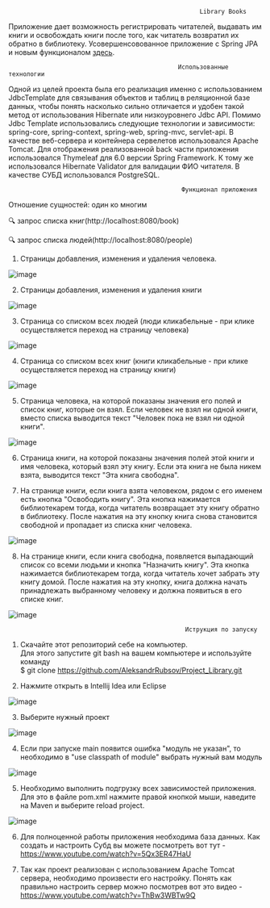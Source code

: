 
                                                         Library Books

Приложение дает возможность регистрировать читателей, выдавать им книги и освобождать книги после того, как читатель возвратил их обратно в библиотеку.
Усовершенсовованное приложение с Spring JPA и новым функционалом [здесь](https://github.com/AleksandrRubsov/Library_JPA).

                                                   Использованные технологии
                                                       
Одной из целей проекта была его реализация именно с использованием JdbcTemplate для связывания объектов и таблиц в реляционной базе данных, чтобы понять
насколько сильно отличается и удобен такой метод от использования Hibernate или низкоуровнего Jdbc API. Помимо Jdbc Template использовались следующие технологии
и зависимости: spring-core, spring-context, spring-web, spring-mvc, servlet-api. В качестве веб-сервера и контейнера сервелетов использовался Apache Tomcat. 
Для отображения реализованной back части приложения использовался Thymeleaf для 6.0 версии Spring Framework. 
К тому же использовался Hibernate Validator для валидации ФИО читателя. В качестве СУБД использовался PostgreSQL.

                                                    Функционал приложения

Отношение сущностей: один ко многим

:mag: запрос списка книг(http://localhost:8080/book)

:mag: запрос списка людей(http://localhost:8080/people)

1. Страницы добавления, изменения и удаления человека.

![image](https://user-images.githubusercontent.com/70627203/232234838-deaa55ef-c568-4a72-a53d-d029c01d1d30.png)

2. Страницы добавления, изменения и удаления книги

![image](https://user-images.githubusercontent.com/70627203/232234871-47c45dcb-2c37-4f75-886d-e3dafb379539.png)

3. Страница со списком всех людей (люди кликабельные - при клике осуществляется
переход на страницу человека)

![image](https://user-images.githubusercontent.com/70627203/232234998-ac2c3da6-d105-47bb-844c-57e29ac409a0.png)

4. Страница со списком всех книг (книги кликабельные - при клике осуществляется
переход на страницу книги)

![image](https://user-images.githubusercontent.com/70627203/232235127-b5c6ca57-7e72-4724-9a6b-ee80578e49b1.png)

5. Страница человека, на которой показаны значения его полей и список книг, которые он
взял. Если человек не взял ни одной книги, вместо списка выводится текст "Человек
пока не взял ни одной книги".

![image](https://user-images.githubusercontent.com/70627203/232235168-8e986b1c-c129-41ff-936c-ff1da0c37e94.png)

6. Страница книги, на которой показаны значения полей этой книги и имя человека,
который взял эту книгу. Если эта книга не была никем взята, выводится текст "Эта
книга свободна".

7. На странице книги, если книга взята человеком, рядом с его именем есть кнопка
"Освободить книгу". Эта кнопка нажимается библиотекарем тогда, когда читатель
возвращает эту книгу обратно в библиотеку. После нажатия на эту кнопку книга снова
становится свободной и пропадает из списка книг человека.

![image](https://user-images.githubusercontent.com/70627203/232235271-b2db6894-a85f-4a7a-ad2a-3e144cc050a0.png)

8. На странице книги, если книга свободна, появляется выпадающий список со всеми людьми 
и кнопка "Назначить книгу". Эта кнопка нажимается библиотекарем
тогда, когда читатель хочет забрать эту книгу домой. После нажатия на эту кнопку, книга
должна начать принадлежать выбранному человеку и должна появиться в его списке
книг.

![image](https://user-images.githubusercontent.com/70627203/232235325-96e17d29-0412-4c98-977e-64e84bd501f2.png)



                                                     Иструкция по запуску
                                                             
1. Скачайте этот репозиторий себе на компьютер.                                               
Для этого запустите git bash на вашем компьютере и используйте команду                                                                          
$ git clone https://github.com/AleksandrRubsov/Project_Library.git

2. Нажмите открыть в Intellij Idea или Eclipse

![image](https://user-images.githubusercontent.com/70627203/223421496-5f28b15b-06b2-4115-b081-34a13877d647.png)

3. Выберите нужный проект

![image](https://user-images.githubusercontent.com/70627203/223423974-6ad9c347-d917-4d23-86b9-54d0c49db21f.png)

4. Если при запуске main появится ошибка "модуль не указан", то необходимо в "use classpath of module" выбрать нужный вам модуль 

![image](https://user-images.githubusercontent.com/70627203/223425188-e554f5e1-8357-43dc-95b8-a3c94087f31c.png)

5. Необходимо выполнить подгрузку всех зависимостей приложения. Для это в файле pom.xml нажмите правой кнопкой мыши, наведите на Maven и выберите reload project.

![image](https://user-images.githubusercontent.com/70627203/223429548-b74675ab-6f4d-4b19-9457-5e809c383172.png)

6. Для полноценной работы приложения необходима база данных. Как создать и настроить Субд вы можете посмотреть вот тут - https://www.youtube.com/watch?v=5Qx3ER47HaU


7. Так как проект реализован с использованием Apache Tomcat сервера, необходимо произвести его настройку. 
  Понять как правильно настроить сервер можно посмотрев вот это видео - https://www.youtube.com/watch?v=ThBw3WBTw9Q



